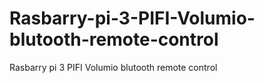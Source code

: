 # Rasbarry-pi-3-PIFI-Volumio-blutooth-remote-control
Rasbarry pi 3 PIFI Volumio blutooth remote control

